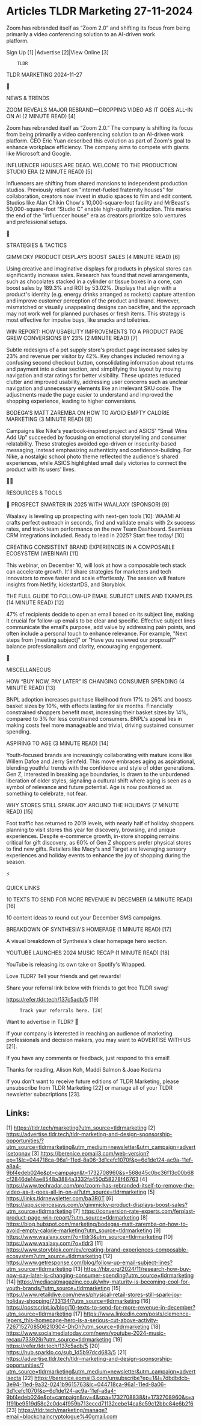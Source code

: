 # Articles TLDR Marketing 27-11-2024

Zoom has rebranded itself as “Zoom 2.0” and shifting its focus
from being primarily a video conferencing solution to an AI-driven
work
platform. ‌ ‌ ‌ ‌ ‌ ‌ ‌ ‌ ‌ ‌ ‌ ‌ ‌ ‌ ‌ ‌ ‌ ‌ ‌ ‌ ‌ ‌ ‌ ‌ ‌ ‌  ‌ ‌ ‌ ‌ ‌ ‌ ‌ ‌ ‌ ‌ ‌ ‌ ‌ ‌ ‌ ‌ ‌ ‌ ‌ ‌ ‌ ‌ ‌ ‌ ‌ ‌ 


 Sign Up [1] |Advertise [2]|View Online [3] 

		TLDR 

TLDR MARKETING 2024-11-27

📱 

NEWS & TRENDS

 ZOOM REVEALS MAJOR REBRAND—DROPPING VIDEO AS IT GOES ALL-IN ON AI
(2 MINUTE READ) [4] 

 Zoom has rebranded itself as “Zoom 2.0.” The company is shifting
its focus from being primarily a video conferencing solution to an
AI-driven work platform. CEO Eric Yuan described this evolution as
part of Zoom's goal to enhance workplace efficiency. The company aims
to compete with giants like Microsoft and Google. 

 INFLUENCER HOUSES ARE DEAD. WELCOME TO THE PRODUCTION STUDIO ERA (2
MINUTE READ) [5] 

 Influencers are shifting from shared mansions to independent
production studios. Previously reliant on "internet-fueled fraternity
houses" for collaboration, creators now invest in studio spaces to
film and edit content. Studios like Alan Chikin Chow's
10,000-square-foot facility and MrBeast's 50,000-square-foot “Studio
C” enable high-quality production. This marks the end of the
"influencer house" era as creators prioritize solo ventures and
professional setups. 

🚀 

STRATEGIES & TACTICS

 GIMMICKY PRODUCT DISPLAYS BOOST SALES (4 MINUTE READ) [6] 

 Using creative and imaginative displays for products in physical
stores can significantly increase sales. Research has found that novel
arrangements, such as chocolates stacked in a cylinder or tissue boxes
in a cone, can boost sales by 189.3% and ROI by 53.02%. Displays that
align with a product's identity (e.g. energy drinks arranged as
rockets) capture attention and improve customer perception of the
product and brand. However, mismatched or visually unappealing designs
can backfire, and the approach may not work well for planned purchases
or fresh items. This strategy is most effective for impulse buys, like
snacks and toiletries. 

 WIN REPORT: HOW USABILITY IMPROVEMENTS TO A PRODUCT PAGE GREW
CONVERSIONS BY 23% (2 MINUTE READ) [7] 

 Subtle redesigns of a pet supply store's product page increased sales
by 23% and revenue per visitor by 42%. Key changes included removing a
confusing second checkout button, consolidating information about
returns and payment into a clear section, and simplifying the layout
by moving navigation and star ratings for better visibility. These
updates reduced clutter and improved usability, addressing user
concerns such as unclear navigation and unnecessary elements like an
irrelevant SKU code. The adjustments made the page easier to
understand and improved the shopping experience, leading to higher
conversions. 

 BODEGA'S MATT ZAREMBA ON HOW TO AVOID EMPTY CALORIE MARKETING (3
MINUTE READ) [8] 

 Campaigns like Nike's yearbook-inspired project and ASICS' “Small
Wins Add Up” succeeded by focusing on emotional storytelling and
consumer relatability. These strategies avoided ego-driven or
insecurity-based messaging, instead emphasizing authenticity and
confidence-building. For Nike, a nostalgic school photo theme
reflected the audience's shared experiences, while ASICS highlighted
small daily victories to connect the product with its users' lives. 

🧑‍💻 

RESOURCES & TOOLS

 🚀 PROSPECT SMARTER IN 2025 WITH WAALAXY (SPONSOR) [9] 

 Waalaxy is leveling up prospecting with next-gen tools [10]: WAAMI AI
crafts perfect outreach in seconds, find and validate emails with 2x
success rates, and track team performance on the new Team Dashboard.
Seamless CRM integrations included. Ready to lead in 2025? Start free
today! [10] 

 CREATING CONSISTENT BRAND EXPERIENCES IN A COMPOSABLE ECOSYSTEM
(WEBINAR) [11] 

 This webinar, on December 10, will look at how a composable tech
stack can accelerate growth. It'll share strategies for marketers and
tech innovators to move faster and scale effortlessly. The session
will feature insights from Netlify, kickstartDS, and Storyblok. 

 THE FULL GUIDE TO FOLLOW-UP EMAIL SUBJECT LINES AND EXAMPLES (14
MINUTE READ) [12] 

 47% of recipients decide to open an email based on its subject line,
making it crucial for follow-up emails to be clear and specific.
Effective subject lines communicate the email's purpose, add value by
addressing pain points, and often include a personal touch to enhance
relevance. For example, "Next steps from [meeting subject]" or "Have
you reviewed our proposal?" balance professionalism and clarity,
encouraging engagement. 

🎁 

MISCELLANEOUS

 HOW “BUY NOW, PAY LATER” IS CHANGING CONSUMER SPENDING (4 MINUTE
READ) [13] 

 BNPL adoption increases purchase likelihood from 17% to 26% and
boosts basket sizes by 10%, with effects lasting for six months.
Financially constrained shoppers benefit most, increasing their basket
sizes by 14%, compared to 3% for less constrained consumers. BNPL's
appeal lies in making costs feel more manageable and trivial, driving
sustained consumer spending. 

 ASPIRING TO AGE (3 MINUTE READ) [14] 

 Youth-focused brands are increasingly collaborating with mature icons
like Willem Dafoe and Jerry Seinfeld. This move embraces aging as
aspirational, blending youthful trends with the confidence and style
of older generations. Gen Z, interested in breaking age boundaries, is
drawn to the unburdened liberation of older styles, signaling a
cultural shift where aging is seen as a symbol of relevance and future
potential. Age is now positioned as something to celebrate, not fear. 

 WHY STORES STILL SPARK JOY AROUND THE HOLIDAYS (7 MINUTE READ) [15] 

 Foot traffic has returned to 2019 levels, with nearly half of holiday
shoppers planning to visit stores this year for discovery, browsing,
and unique experiences. Despite e-commerce growth, in-store shopping
remains critical for gift discovery, as 60% of Gen Z shoppers prefer
physical stores to find new gifts. Retailers like Macy's and Target
are leveraging sensory experiences and holiday events to enhance the
joy of shopping during the season. 

⚡ 

QUICK LINKS

 10 TEXTS TO SEND FOR MORE REVENUE IN DECEMBER (4 MINUTE READ) [16] 

 10 content ideas to round out your December SMS campaigns. 

 BREAKDOWN OF SYNTHESIA'S HOMEPAGE (1 MINUTE READ) [17] 

 A visual breakdown of Synthesia's clear homepage hero section. 

 YOUTUBE LAUNCHES 2024 MUSIC RECAP (1 MINUTE READ) [18] 

 YouTube is releasing its own take on Spotify's Wrapped. 

Love TLDR? Tell your friends and get rewards!

 Share your referral link below with friends to get free TLDR swag! 

 https://refer.tldr.tech/137c5adb/5 [19] 

		 Track your referrals here. [20] 

Want to advertise in TLDR? 📰

 If your company is interested in reaching an audience of marketing
professionals and decision makers, you may want to ADVERTISE WITH US
[21]. 

 If you have any comments or feedback, just respond to this email! 

Thanks for reading, 
Alison Koh, Maddi Salmon & Joao Kodama 

If you don't want to receive future editions of TLDR Marketing, please
unsubscribe from TLDR Marketing [22] or manage all of your TLDR
newsletter subscriptions [23]. 

 

Links:
------
[1] https://tldr.tech/marketing?utm_source=tldrmarketing
[2] https://advertise.tldr.tech/tldr-marketing-and-design-sponsorship-opportunities/?utm_source=tldrmarketing&utm_medium=newsletter&utm_campaign=advertisetopnav
[3] https://berenice.eomail3.com/web-version?ep=1&lc=044718ca-96a1-11ed-8a06-3d1cefc1070f&p=6d1de124-ac9a-11ef-a8a4-9bf4edeb024e&pt=campaign&t=1732708960&s=568d45c0bc36f13c00b68cf2846de14ae8548a3884a3332fa450d58278f46763
[4] https://www.techradar.com/pro/zoom-has-rebranded-itself-to-remove-the-video-as-it-goes-all-in-on-ai?utm_source=tldrmarketing
[5] https://links.tldrnewsletter.com/ba3R0T
[6] https://app.sciencesays.com/p/gimmicky-product-displays-boost-sales?utm_source=tldrmarketing
[7] https://conversion-rate-experts.com/ferplast-product-page-win-report/?utm_source=tldrmarketing
[8] https://blog.hubspot.com/marketing/bodegas-matt-zaremba-on-how-to-avoid-empty-calorie-marketing?utm_source=tldrmarketing
[9] https://www.waalaxy.com/?o=tldr3&utm_source=tldrmarketing
[10] https://www.waalaxy.com/?o=tldr3
[11] https://www.storyblok.com/ev/creating-brand-experiences-composable-ecosystem?utm_source=tldrmarketing
[12] https://www.getresponse.com/blog/follow-up-email-subject-lines?utm_source=tldrmarketing
[13] https://hbr.org/2024/11/research-how-buy-now-pay-later-is-changing-consumer-spending?utm_source=tldrmarketing
[14] https://mediacatmagazine.co.uk/why-maturity-is-becoming-cool-for-youth-brands/?utm_source=tldrmarketing
[15] https://www.retaildive.com/news/physical-retail-stores-still-spark-joy-holiday-shopping/733134/?utm_source=tldrmarketing
[16] https://postscript.io/blog/10-texts-to-send-for-more-revenue-in-december?utm_source=tldrmarketing
[17] https://www.linkedin.com/posts/clemence-lepers_this-homepage-hero-is-a-serious-cut-above-activity-7267152708506210304-DhOh?utm_source=tldrmarketing
[18] https://www.socialmediatoday.com/news/youtube-2024-music-recap/733929/?utm_source=tldrmarketing
[19] https://refer.tldr.tech/137c5adb/5
[20] https://hub.sparklp.co/sub_1d5b97dcd683/5
[21] https://advertise.tldr.tech/tldr-marketing-and-design-sponsorship-opportunities/?utm_source=tldrmarketing&utm_medium=newsletter&utm_campaign=advertisecta
[22] https://berenice.eomail3.com/unsubscribe?ep=1&l=7dbdbdcb-3e94-11ed-9a32-0241b9615763&lc=044718ca-96a1-11ed-8a06-3d1cefc1070f&p=6d1de124-ac9a-11ef-a8a4-9bf4edeb024e&pt=campaign&pv=4&spa=1732708838&t=1732708960&s=a1f91be9519d58c2c0dc4f959b713eccd71132cebe14ca8c59c12bbc84e6b2f6
[23] https://tldr.tech/marketing/manage?email=blockchaincryptologue%40gmail.com